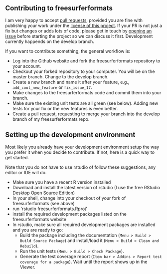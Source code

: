 ## Contributing to freesurferformats

I am very happy to accept [pull requests](https://help.github.com/en/github/collaborating-with-issues-and-pull-requests/creating-a-pull-request), provided you are fine with publishing your work under the [license of this project](https://github.com/dfsp-spirit/freesurferformats#license). If your PR is not just a fix but changes or adds lots of code, please get in touch by [opening an issue](https://github.com/dfsp-spirit/freesurferformats/issues) before starting the project so we can discuss it first. Development currently happends on the develop branch.

If you want to contribute something, the general workflow is:

- Log into the Github website and fork the freesurferformats repository to your account.
- Checkout your forked repository to your computer. You will be on the master branch. Change to the develop branch.
- Create a new branch and name it after your feature, e.g., `add_cool_new_feature` or `fix_issue_17`.
- Make changes to the freesurferformats code and commit them into your branch.
- Make sure the existing unit tests are all green (see below). Adding new tests for your fix or the new features is even better.
- Create a pull request, requesting to merge your branch into the develop branch of my freesurferformats repo.

## Setting up the development environment

Most likely you already have your development environment setup the way you prefer it when you decide to contribute. If not, here is a quick way to get started.

Note that you do not have to use rstudio of follow these suggestions, any editor or IDE will do.

- Make sure you have a recent R version installed
- Download and install the latest version of rstudio (I use the free RStudio Desktop Open Source Edition)
- In your shell, change into your checkout of your fork of freesurferformats (see above)
- run 'rstudio freesurferformats.Rproj'
- install the required development packages listed on the freesurferformats website
- In rstudio, make sure all required development packages are installed and you are ready to go:
  * Build the package including the documentation (`Menu > Build > Build Source Package`) and install/load it (`Menu > Build > Clean and Rebuild`).
  * Run the unit tests (`Menu > Build > Check Package`).
  * Generate the test coverage report (`Item bar > Addins > Report test coverage for a package`). Wait until the report shows up in the Viewer.
